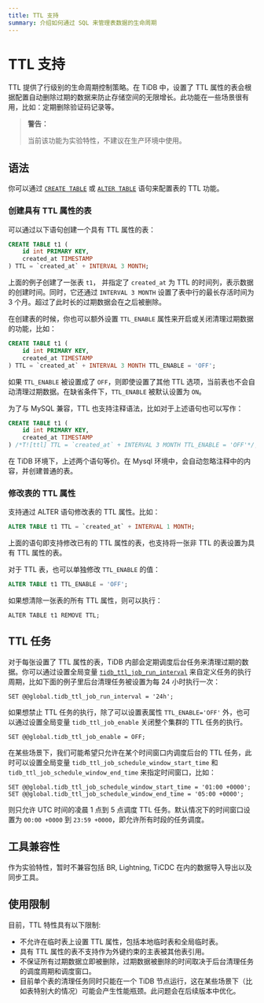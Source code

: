 ```yaml
---
title: TTL 支持
summary: 介绍如何通过 SQL 来管理表数据的生命周期
---
```


# TTL 支持

TTL 提供了行级别的生命周期控制策略。在 TiDB 中，设置了 TTL 属性的表会根据配置自动删除过期的数据来防止存储空间的无限增长。此功能在一些场景很有用，比如：定期删除验证码记录等。

> **警告：**
>
> 当前该功能为实验特性，不建议在生产环境中使用。

## 语法

你可以通过 [`CREATE TABLE`](/sql-statements/sql-statement-create-table.md) 或 [`ALTER TABLE`](/sql-statements/sql-statement-alter-table.md) 语句来配置表的 TTL 功能。

### 创建具有 TTL 属性的表

可以通过以下语句创建一个具有 TTL 属性的表：

```sql
CREATE TABLE t1 (
    id int PRIMARY KEY,
    created_at TIMESTAMP
) TTL = `created_at` + INTERVAL 3 MONTH;
```

上面的例子创建了一张表 `t1`， 并指定了 `created_at` 为 TTL 的时间列，表示数据的创建时间。同时，它还通过 `INTERVAL 3 MONTH` 设置了表中行的最长存活时间为 3 个月。超过了此时长的过期数据会在之后被删除。

在创建表的时候，你也可以额外设置 `TTL_ENABLE` 属性来开启或关闭清理过期数据的功能，比如：

```sql
CREATE TABLE t1 (
    id int PRIMARY KEY,
    created_at TIMESTAMP
) TTL = `created_at` + INTERVAL 3 MONTH TTL_ENABLE = 'OFF';
```

如果 `TTL_ENABLE` 被设置成了 `OFF`，则即使设置了其他 TTL 选项，当前表也不会自动清理过期数据。在缺省条件下，`TTL_ENABLE` 被默认设置为 `ON`。

为了与 MySQL 兼容，TTL 也支持注释语法，比如对于上述语句也可以写作：

```sql
CREATE TABLE t1 (
    id int PRIMARY KEY,
    created_at TIMESTAMP
) /*T![ttl] TTL = `created_at` + INTERVAL 3 MONTH TTL_ENABLE = 'OFF'*/;
```

在 TiDB 环境下，上述两个语句等价。在 Mysql 环境中，会自动忽略注释中的内容，并创建普通的表。

### 修改表的 TTL 属性

支持通过 ALTER 语句修改表的 TTL 属性。比如：

```sql
ALTER TABLE t1 TTL = `created_at` + INTERVAL 1 MONTH;
```

上面的语句即支持修改已有的 TTL 属性的表，也支持将一张非 TTL 的表设置为具有 TTL 属性的表。

对于 TTL 表，也可以单独修改 `TTL_ENABLE` 的值：

```sql
ALTER TABLE t1 TTL_ENABLE = 'OFF';
```

如果想清除一张表的所有 TTL 属性，则可以执行：

```
ALTER TABLE t1 REMOVE TTL;
```

## TTL 任务

对于每张设置了 TTL 属性的表，TiDB 内部会定期调度后台任务来清理过期的数据。你可以通过设置全局变量 [`tidb_ttl_job_run_interval`](/system-variables.md#tidb_ttl_job_run_interval-从-v650-版本开始引入) 来自定义任务的执行周期，比如下面的例子里后台清理任务被设置为每 24 小时执行一次：

```
SET @@global.tidb_ttl_job_run_interval = '24h';
```

如果想禁止 TTL 任务的执行，除了可以设置表属性 `TTL_ENABLE='OFF'` 外，也可以通过设置全局变量 `tidb_ttl_job_enable` 关闭整个集群的 TTL 任务的执行。 

```
SET @@global.tidb_ttl_job_enable = OFF;
```

在某些场景下，我们可能希望只允许在某个时间窗口内调度后台的 TTL 任务，此时可以设置全局变量 `tidb_ttl_job_schedule_window_start_time` 和 `tidb_ttl_job_schedule_window_end_time` 来指定时间窗口，比如：

```
SET @@global.tidb_ttl_job_schedule_window_start_time = '01:00 +0000';
SET @@global.tidb_ttl_job_schedule_window_end_time = '05:00 +0000';
```

则只允许 UTC 时间的凌晨 1 点到 5 点调度 TTL 任务。默认情况下的时间窗口设置为 `00:00 +0000` 到 `23:59 +0000`，即允许所有时段的任务调度。

## 工具兼容性

作为实验特性，暂时不兼容包括 BR, Lightning, TiCDC 在内的数据导入导出以及同步工具。

## 使用限制

目前，TTL 特性具有以下限制:

* 不允许在临时表上设置 TTL 属性，包括本地临时表和全局临时表。
* 具有 TTL 属性的表不支持作为外键约束的主表被其他表引用。
* 不保证所有过期数据立即被删除，过期数据被删除的时间取决于后台清理任务的调度周期和调度窗口。
* 目前单个表的清理任务同时只能在一个 TiDB 节点运行，这在某些场景下（比如表特别大的情况）可能会产生性能瓶颈。此问题会在后续版本中优化。

